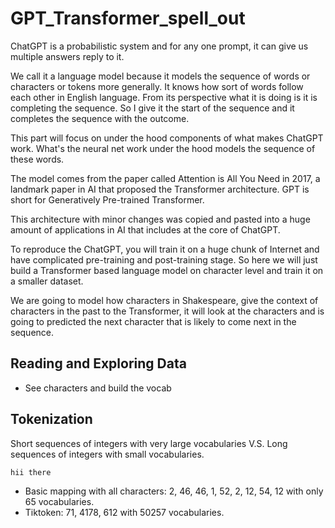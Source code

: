 # GPT_Transformer_spell_out
ChatGPT is a probabilistic system and for any one prompt, it can give us multiple answers reply to it.

We call it a language model because it models the sequence of words or characters or tokens more generally. It knows how sort of words follow each other in English language. From its perspective what it is doing is it is completing the sequence. So I give it the start of the sequence and it completes the sequence with the outcome.

This part will focus on under the hood components of what makes ChatGPT work. What's the neural net work under the hood models the sequence of these words.

The model comes from the paper called Attention is All You Need in 2017, a landmark paper in AI that proposed the Transformer architecture. GPT is short for Generatively Pre-trained Transformer.

This architecture with minor changes was copied and pasted into a huge amount of applications in AI that includes at the core of ChatGPT.

To reproduce the ChatGPT, you will train it on a huge chunk of Internet and have complicated pre-training and post-training stage. So here we will just build a Transformer based language model on character level and train it on a smaller dataset.

We are going to model how characters in Shakespeare, give the context of characters in the past to the Transformer, it will look at the characters and is going to predicted the next character that is likely to come next in the sequence.


## Reading and Exploring Data
* See characters and build the vocab


## Tokenization
Short sequences of integers with very large vocabularies V.S. Long sequences of integers with small vocabularies.

`hii there`
* Basic mapping with all characters: 2, 46, 46, 1, 52, 2, 12, 54, 12 with only 65 vocabularies.
* Tiktoken: 71, 4178, 612 with 50257 vocabularies.